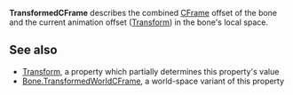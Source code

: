 **TransformedCFrame** describes the combined [CFrame](https://developer.roblox.com/en-us/api-reference/property/Attachment/CFrame) offset of the bone and the current animation offset ([Transform](https://developer.roblox.com/en-us/api-reference/property/Bone/Transform)) in the bone's local space.

See also
--------

*   [Transform](https://developer.roblox.com/en-us/api-reference/property/Bone/Transform), a property which partially determines this property's value
*   [Bone.TransformedWorldCFrame](https://developer.roblox.com/en-us/api-reference/property/Bone/TransformedWorldCFrame), a world-space variant of this property